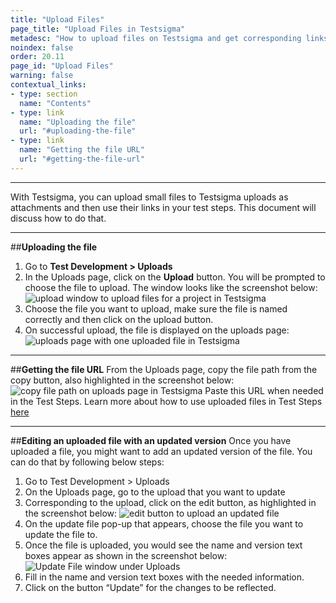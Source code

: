 ```yaml
---
title: "Upload Files"
page_title: "Upload Files in Testsigma"
metadesc: "How to upload files on Testsigma and get corresponding links to use while creating test steps"
noindex: false
order: 20.11
page_id: "Upload Files"
warning: false
contextual_links:
- type: section
  name: "Contents"
- type: link
  name: "Uploading the file"
  url: "#uploading-the-file"
- type: link
  name: "Getting the file URL"
  url: "#getting-the-file-url" 
---
```


---

With Testsigma, you can upload small files to Testsigma uploads as attachments and then use their links in your test steps. This document will discuss how to do that.

---
##**Uploading the file**
1. Go to **Test Development > Uploads**
2. In the Uploads page, click on the **Upload** button. You will be prompted to choose the file to upload. The window looks like the screenshot below:
![upload window to upload files for a project in Testsigma](https://docs.testsigma.com/images/upload-files/upload-window-upload-files-testsigma.png)
3. Choose the file you want to upload, make sure the file is named correctly and then click on the upload button. 
4. On successful upload, the file is displayed on the uploads page:
![uploads page with one uploaded file in Testsigma](https://s3.amazonaws.com/static-docs.testsigma.com/new_images/uploads/upload-files/uploads-page-one-uploaded-testsigma.png)

---
##**Getting the file URL**
From the Uploads page, copy the file path from the copy button, also highlighted in the screenshot below:
![copy file path on uploads page in Testsigma](https://docs.testsigma.com/images/upload-files/copy-file-path-uploads-page--testsigma.png)
Paste this URL when needed in the Test Steps. 
Learn more about how to use uploaded files in Test Steps [here](https://testsigma.com/tutorials/test-cases/web-apps/automate-upload-buttons/)

---
##**Editing an uploaded file with an updated version**
Once you have uploaded a file, you might want to add an updated version of the file. You can do that by following below steps:
1. Go to Test Development > Uploads
2. On the Uploads page, go to the upload that you want to update
3. Corresponding to the upload, click on the edit button, as highlighted in the screenshot below:
![edit button to upload an updated file](https://s3.amazonaws.com/static-docs.testsigma.com/new_images/uploads/upload-files/edit-button-upload-updated-file.png)
4. On the update file pop-up that appears, choose the file you want to update the file to. 
5. Once the file is uploaded, you would see the name and version text boxes appear as shown in the screenshot below:
![Update File window under Uploads](https://s3.amazonaws.com/static-docs.testsigma.com/new_images/uploads/upload-files/uploads-updated-file-window.png)
6. Fill in the name and version text boxes with the needed information.
7. Click on the button “Update” for the changes to be reflected.


